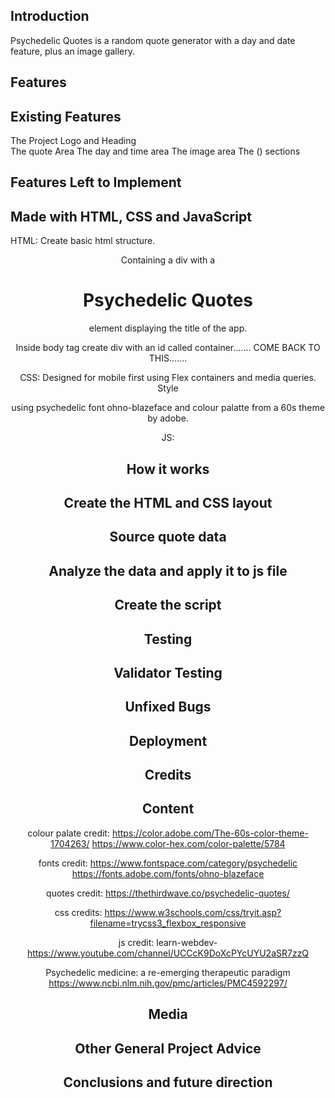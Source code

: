 Introduction
-------------------------------
Psychedelic Quotes is a random quote generator with a day and date feature, plus an image gallery.

Features
-------------------------------
  Existing Features
  -----------------
   The Project Logo and Heading  
   The quote Area
   The day and time area
   The image area
   The () sections

 Features Left to Implement
 --------------------------------  

Made with HTML, CSS and JavaScript
----------------------------------
HTML:
Create basic html structure.
<header>
Containing a div with a <h1>Psychedelic Quotes</h1> element displaying the title of the app.


Inside body tag create div with an id called container....... COME BACK TO THIS.......


CSS:
Designed for mobile first using Flex containers and media queries.
Style <header> using psychedelic font ohno-blazeface and colour palatte from a 60s theme by adobe.

JS:

How it works
-----------------------------------


Create the HTML and CSS layout
-------------------------------

Source quote data
-------------------------------


Analyze the data and apply it to js file
-----------------------------------------

Create the script
-----------------------------------------


Testing
--------------------------------------

Validator Testing
--------------------------------------

Unfixed Bugs
--------------------------------------

Deployment
-------------------------------------

Credits
-------------------------------------
   Content
   --------
   colour palate credit:
   https://color.adobe.com/The-60s-color-theme-1704263/
   https://www.color-hex.com/color-palette/5784

   fonts credit:
   https://www.fontspace.com/category/psychedelic
   https://fonts.adobe.com/fonts/ohno-blazeface

   quotes credit:
   https://thethirdwave.co/psychedelic-quotes/

   css credits:
   https://www.w3schools.com/css/tryit.asp?filename=trycss3_flexbox_responsive

   js credit:
   learn-webdev-
   https://www.youtube.com/channel/UCCcK9DoXcPYcUYU2aSR7zzQ

   Psychedelic medicine: a re-emerging therapeutic paradigm
   https://www.ncbi.nlm.nih.gov/pmc/articles/PMC4592297/






   Media
   ------

Other General Project Advice
--------------------------------------   


Conclusions and future direction
-----------------------------------------
